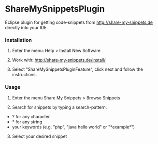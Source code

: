 ShareMySnippetsPlugin
=====================

Eclipse plugin for getting code-snippets from http://share-my-snippets.de directly into your IDE.

### Installation

1. Enter the menu:
Help > Install New Software

2. Work with: 
http://share-my-snippets.de/install/

3. Select "ShareMySnippetsPluginFeature", click next and follow the instructions.


### Usage

1. Enter the menu
Share My Snippets > Browse Snippets

2. Search for snippets by typing a search-pattern:
* ? for any character
* \* for any string
* your keywords (e.g. "php", "java hello world" or "\*example*")

3. Select your desired snippet
